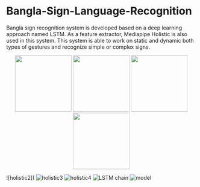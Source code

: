 # Bangla-Sign-Language-Recognition
Bangla sign recognition system is developed based on a deep learning approach named LSTM. As a feature extractor, Mediapipe Holistic is also used in this system. This system is able to work on static and dynamic both types of gestures and recognize simple or complex signs.

<p align="center">
  <img src=https://user-images.githubusercontent.com/43060004/179276570-5b054df2-84f2-4a54-8c73-9002a60b9042.jpg width="150" height="150"/>
  <img src=https://user-images.githubusercontent.com/43060004/179276576-49dd19fc-c0c3-4c27-bb5d-4dbcdb91ec2d.jpg width="150" height="150"/>
  <img src=https://user-images.githubusercontent.com/43060004/179276581-28ebf096-3b2f-433e-a6a0-6ad38df828d4.jpg width="150" height="150"/>
  <img src=https://user-images.githubusercontent.com/43060004/179276587-54089806-979b-472c-8003-b1cfc37fba73.jpg width="150" height="150"/>
</p>

![holistic2](
![holistic3]()
![holistic4]()
![LSTM chain](https://user-images.githubusercontent.com/43060004/179276593-ccf70c0f-fbe3-4882-b1c5-46097c0960f4.png)
![model](https://user-images.githubusercontent.com/43060004/179276597-c5467b13-12f5-49ea-979a-f4fcf7bc4c01.png)
